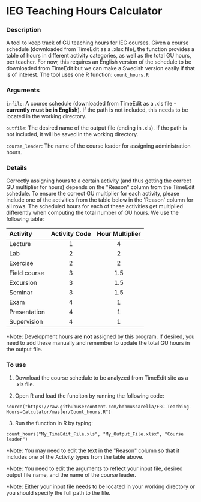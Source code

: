 # IEG Teaching Hours Calculator

### Description 
A tool to keep track of GU teaching hours for IEG courses.  Given a course schedule (downloaded from TimeEdit as a .xlsx file), the function provides a table of hours in different activity categories, as well as the total GU hours, per teacher.  For now, this requires an English version of the schedule to be downloaded from TimeEdit but we can make a Swedish version easily if that is of interest.  The tool uses one R function: `count_hours.R`

### Arguments
`infile`: A course schedule (downloaded from TimeEdit as a .xls file - **currently must be in English**).  If the path is not included, this needs to be located in the working directory.

`outfile`: The desired name of the output file (ending in .xls).  If the path is not included, it will be saved in the working directory.

`course_leader`: The name of the course leader for assigning administration hours.

### Details
Correctly assigning hours to a certain activity (and thus getting the correct GU multiplier for hours) depends on the "Reason" column from the TimeEdit schedule.  To ensure the correct GU multiplier for each activity, please include one of the activities from the table below in the 'Reason' column for all rows.  The scheduled hours for each of these activities get multiplied differently when computing the total number of GU hours.  We use the following table:

| Activity | Activity Code | Hour Multiplier | 
|:----------|:-------------:|:------------:|
| Lecture |  1 | 4 |
| Lab | 2 | 2 |
| Exercise | 2 | 2 |
| Field course | 3 | 1.5 |
| Excursion | 3 | 1.5 |
| Seminar | 3 | 1.5 |
| Exam | 4 | 1 |
| Presentation | 4 | 1 |
| Supervision | 4 | 1 |

*Note: Development hours are **not** assigned by this program. If desired, you need to add these manually and remember to update the total GU hours in the output file.

### To use
1. Download the course schedule to be analyzed from TimeEdit site as a .xls file.

2. Open R and load the funciton by running the following code:
```{R}
source("https://raw.githubusercontent.com/bobmuscarella/EBC-Teaching-Hours-Calculator/master/Count_hours.R")
```
3. Run the function in R by typing:
```{R}
count_hours("My_TimeEdit_File.xls", "My_Output_File.xlsx", "Course leader")
```
*Note: You may need to edit the text in the "Reason" column so that it includes one of the Activity types from the table above.

*Note: You need to edit the arguments to reflect your input file, desired output file name, and the name of the course leader.

*Note: Either your input file needs to be located in your working directory or you should specify the full path to the file.
